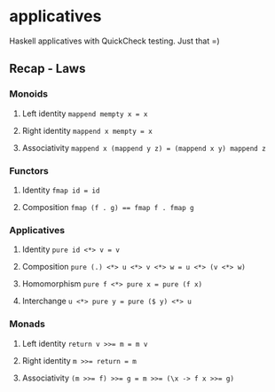 # applicatives
Haskell applicatives with QuickCheck testing. Just that =)

## Recap - Laws

### Monoids

1. Left identity
`mappend mempty x = x`

2. Right identity
`mappend x mempty = x`

3. Associativity
`mappend x (mappend y z) = (mappend x y) mappend z`

### Functors

1. Identity
`fmap id = id`

2. Composition
`fmap (f . g) == fmap f . fmap g`

### Applicatives

1. Identity
`pure id <*> v = v`

2. Composition
`pure (.) <*> u <*> v <*> w = u <*> (v <*> w)`

3. Homomorphism
`pure f <*> pure x = pure (f x)`

4. Interchange
`u <*> pure y = pure ($ y) <*> u`

### Monads

1. Left identity
`return v >>= m = m v`

2. Right identity
`m >>= return = m`

3. Associativity
`(m >>= f) >>= g = m >>= (\x -> f x >>= g)`